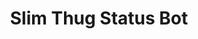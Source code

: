 ---
ee_id: '27'
site: '1'
type: '2'
long_id: 2005-007 Slim Thug Status Bot
url: 2005-007-slim-thug-status-bot
title: Slim Thug Status Bot
year: '2005'
medium: Software
commission:
dims:
pitch: "​Bot which allows a user to ask chat user Slim Thug if his album has gone
  platinum."
ps:
live_url:
related:
youtube:
imgs: slim-thug-2005-007-screenshot-database-ih.jpg
subheading:
display_year: '2005'
download:
add_credit:
add_credits:
related_code:
layout: things-i-made
---